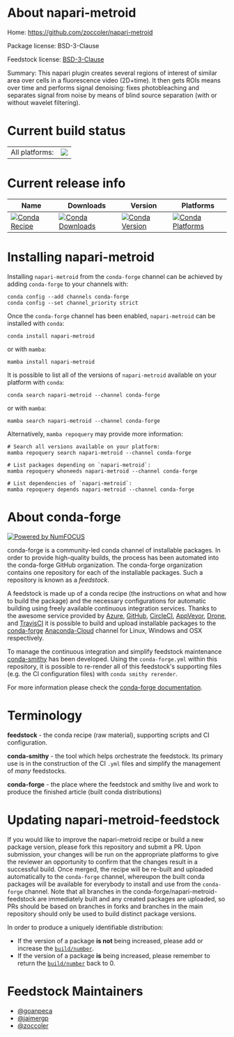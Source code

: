 About napari-metroid
====================

Home: https://github.com/zoccoler/napari-metroid

Package license: BSD-3-Clause

Feedstock license: [BSD-3-Clause](https://github.com/conda-forge/napari-metroid-feedstock/blob/main/LICENSE.txt)

Summary: This napari plugin creates several regions of interest of similar area over cells in a fluorescence video (2D+time).
It then gets ROIs means over time and performs signal denoising: fixes photobleaching and separates signal from
noise by means of blind source separation (with or without wavelet filtering).


Current build status
====================


<table><tr><td>All platforms:</td>
    <td>
      <a href="https://dev.azure.com/conda-forge/feedstock-builds/_build/latest?definitionId=17081&branchName=main">
        <img src="https://dev.azure.com/conda-forge/feedstock-builds/_apis/build/status/napari-metroid-feedstock?branchName=main">
      </a>
    </td>
  </tr>
</table>

Current release info
====================

| Name | Downloads | Version | Platforms |
| --- | --- | --- | --- |
| [![Conda Recipe](https://img.shields.io/badge/recipe-napari--metroid-green.svg)](https://anaconda.org/conda-forge/napari-metroid) | [![Conda Downloads](https://img.shields.io/conda/dn/conda-forge/napari-metroid.svg)](https://anaconda.org/conda-forge/napari-metroid) | [![Conda Version](https://img.shields.io/conda/vn/conda-forge/napari-metroid.svg)](https://anaconda.org/conda-forge/napari-metroid) | [![Conda Platforms](https://img.shields.io/conda/pn/conda-forge/napari-metroid.svg)](https://anaconda.org/conda-forge/napari-metroid) |

Installing napari-metroid
=========================

Installing `napari-metroid` from the `conda-forge` channel can be achieved by adding `conda-forge` to your channels with:

```
conda config --add channels conda-forge
conda config --set channel_priority strict
```

Once the `conda-forge` channel has been enabled, `napari-metroid` can be installed with `conda`:

```
conda install napari-metroid
```

or with `mamba`:

```
mamba install napari-metroid
```

It is possible to list all of the versions of `napari-metroid` available on your platform with `conda`:

```
conda search napari-metroid --channel conda-forge
```

or with `mamba`:

```
mamba search napari-metroid --channel conda-forge
```

Alternatively, `mamba repoquery` may provide more information:

```
# Search all versions available on your platform:
mamba repoquery search napari-metroid --channel conda-forge

# List packages depending on `napari-metroid`:
mamba repoquery whoneeds napari-metroid --channel conda-forge

# List dependencies of `napari-metroid`:
mamba repoquery depends napari-metroid --channel conda-forge
```


About conda-forge
=================

[![Powered by
NumFOCUS](https://img.shields.io/badge/powered%20by-NumFOCUS-orange.svg?style=flat&colorA=E1523D&colorB=007D8A)](https://numfocus.org)

conda-forge is a community-led conda channel of installable packages.
In order to provide high-quality builds, the process has been automated into the
conda-forge GitHub organization. The conda-forge organization contains one repository
for each of the installable packages. Such a repository is known as a *feedstock*.

A feedstock is made up of a conda recipe (the instructions on what and how to build
the package) and the necessary configurations for automatic building using freely
available continuous integration services. Thanks to the awesome service provided by
[Azure](https://azure.microsoft.com/en-us/services/devops/), [GitHub](https://github.com/),
[CircleCI](https://circleci.com/), [AppVeyor](https://www.appveyor.com/),
[Drone](https://cloud.drone.io/welcome), and [TravisCI](https://travis-ci.com/)
it is possible to build and upload installable packages to the
[conda-forge](https://anaconda.org/conda-forge) [Anaconda-Cloud](https://anaconda.org/)
channel for Linux, Windows and OSX respectively.

To manage the continuous integration and simplify feedstock maintenance
[conda-smithy](https://github.com/conda-forge/conda-smithy) has been developed.
Using the ``conda-forge.yml`` within this repository, it is possible to re-render all of
this feedstock's supporting files (e.g. the CI configuration files) with ``conda smithy rerender``.

For more information please check the [conda-forge documentation](https://conda-forge.org/docs/).

Terminology
===========

**feedstock** - the conda recipe (raw material), supporting scripts and CI configuration.

**conda-smithy** - the tool which helps orchestrate the feedstock.
                   Its primary use is in the construction of the CI ``.yml`` files
                   and simplify the management of *many* feedstocks.

**conda-forge** - the place where the feedstock and smithy live and work to
                  produce the finished article (built conda distributions)


Updating napari-metroid-feedstock
=================================

If you would like to improve the napari-metroid recipe or build a new
package version, please fork this repository and submit a PR. Upon submission,
your changes will be run on the appropriate platforms to give the reviewer an
opportunity to confirm that the changes result in a successful build. Once
merged, the recipe will be re-built and uploaded automatically to the
`conda-forge` channel, whereupon the built conda packages will be available for
everybody to install and use from the `conda-forge` channel.
Note that all branches in the conda-forge/napari-metroid-feedstock are
immediately built and any created packages are uploaded, so PRs should be based
on branches in forks and branches in the main repository should only be used to
build distinct package versions.

In order to produce a uniquely identifiable distribution:
 * If the version of a package **is not** being increased, please add or increase
   the [``build/number``](https://docs.conda.io/projects/conda-build/en/latest/resources/define-metadata.html#build-number-and-string).
 * If the version of a package **is** being increased, please remember to return
   the [``build/number``](https://docs.conda.io/projects/conda-build/en/latest/resources/define-metadata.html#build-number-and-string)
   back to 0.

Feedstock Maintainers
=====================

* [@goanpeca](https://github.com/goanpeca/)
* [@jaimergp](https://github.com/jaimergp/)
* [@zoccoler](https://github.com/zoccoler/)

